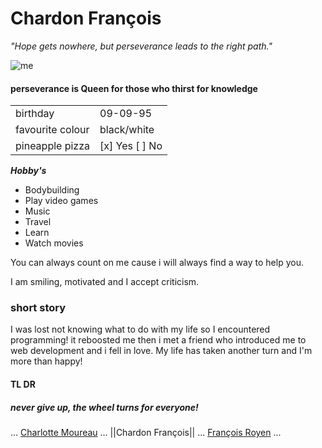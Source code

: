<!-- # markdown-challenge -->
# Chardon François

*"Hope gets nowhere, but perseverance leads to the right path."*

![me](https://avatars1.githubusercontent.com/u/76248656?s=460&u=fcd87e56f69a97a2a0d2056a20730363d632875a&v=4)

#### perseverance is Queen for those who thirst for knowledge

|                   |                    |
|-------------------|--------------------|
|    birthday       |       09-09-95     | 
| favourite colour  |     black/white    |
|  pineapple pizza  | [x] Yes [ ] No     |

***Hobby's***

- Bodybuilding
- Play video games
- Music
- Travel
- Learn
- Watch movies

You can always count on me cause i will always find a way to help you.

I am smiling, motivated and I accept criticism.

### short story


I was lost not knowing what to do with my life so I encountered programming! it reboosted me
then i met a friend who introduced me to web development and i fell in love.
My life has taken another turn and I'm more than happy!

#### TL DR

##### never give up, the wheel turns for everyone!

... [Charlotte Moureau](https://github.com/CharlotteMoureau/markdown-challenge) ... ||Chardon François|| ... [François Royen](https://github.com/francoisRoyen) ...






